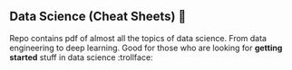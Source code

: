 ## Data Science (Cheat Sheets) :book:
Repo contains pdf of almost all the topics of data science. From data engineering to deep learning. 
Good for those who are looking for <b>getting started</b> stuff in data science :trollface:


